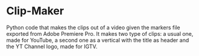 # Clip-Maker
Python code that makes the clips out of a video given the markers file exported from Adobe Premiere Pro.  It makes two type of clips: a usual one, made for YouTube, a second one as a vertical with the title as header and the YT Channel logo, made for IGTV.
